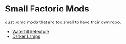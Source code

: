# Small Factorio Mods
Just some mods that are too small to have their own repo.

- [Waterfill Retexture](/waterfill-retexture)
- [Darker Lamps](/darker-lamps)

